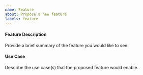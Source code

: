 ```yaml
---
name: Feature
about: Propose a new feature
labels: feature
---
```


#### Feature Description

Provide a brief summary of the feature you would like to see.

#### Use Case

Describe the use case(s) that the proposed feature would enable.
